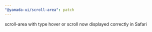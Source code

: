 ```yaml
---
"@yamada-ui/scroll-area": patch
---
```


scroll-area with type hover or scroll now displayed correctly in Safari
